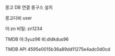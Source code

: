  


몽고 DB 연결 
몽구스 설치 

몽고디비 user

아:zn
비밀: zn1234


TMDB 
아:3yuz96 
비:dldkdus96 

TMDB API 4595e0015b36a89dd11275e4adc0d0cd